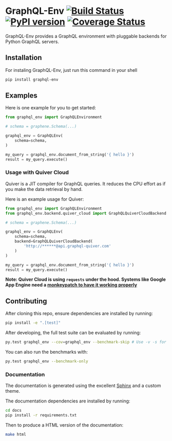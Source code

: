 # GraphQL-Env [![Build Status](https://travis-ci.org/graphql-python/graphql-env.svg?branch=master)](https://travis-ci.org/graphql-python/graphql-env) [![PyPI version](https://badge.fury.io/py/graphql-env.svg)](https://badge.fury.io/py/graphql-env) [![Coverage Status](https://coveralls.io/repos/graphql-python/graphql-env/badge.svg?branch=master&service=github)](https://coveralls.io/github/graphql-python/graphql-env?branch=master)

GraphQL-Env provides a GraphQL environment with pluggable backends for Python GraphQL servers.

## Installation

For instaling GraphQL-Env, just run this command in your shell

```bash
pip install graphql-env
```

## Examples

Here is one example for you to get started:

```python
from graphql_env import GraphQLEnvironment

# schema = graphene.Schema(...)

graphql_env = GraphQLEnv(
    schema=schema,
)

my_query = graphql_env.document_from_string('{ hello }')
result = my_query.execute()
```

### Usage with Quiver Cloud

Quiver is a JIT compiler for GraphQL queries. It reduces the CPU effort
as if you make the data retrieval by hand.

Here is an example usage for Quiver:

```python
from graphql_env import GraphQLEnvironment
from graphql_env.backend.quiver_cloud import GraphQLQuiverCloudBackend

# schema = graphene.Schema(...)

graphql_env = GraphQLEnv(
    schema=schema,
    backend=GraphQLQuiverCloudBackend(
        'http://******@api.graphql-quiver.com'
    )
)

my_query = graphql_env.document_from_string('{ hello }')
result = my_query.execute()
```

**Note: Quiver Cloud is using `requests` under the hood. Systems like Google App Engine
need a [monkeypatch to have it working properly](https://github.com/GoogleCloudPlatform/python-docs-samples/blob/master/appengine/standard/urlfetch/requests/main.py#L20-L26)**

## Contributing

After cloning this repo, ensure dependencies are installed by running:

```sh
pip install -e ".[test]"
```

After developing, the full test suite can be evaluated by running:

```sh
py.test graphql_env --cov=graphql_env --benchmark-skip # Use -v -s for verbose mode
```

You can also run the benchmarks with:

```sh
py.test graphql_env --benchmark-only
```

### Documentation

The documentation is generated using the excellent [Sphinx](http://www.sphinx-doc.org/) and a custom theme.

The documentation dependencies are installed by running:

```sh
cd docs
pip install -r requirements.txt
```

Then to produce a HTML version of the documentation:

```sh
make html
```
